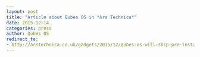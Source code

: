 ```yaml
---
layout: post
title: "Article about Qubes OS in *Ars Technica*"
date: 2015-12-14
categories: press
author: Qubes OS
redirect_to:
- http://arstechnica.co.uk/gadgets/2015/12/qubes-os-will-ship-pre-installed-on-purisms-security-focused-librem-13-laptop/
---
```

